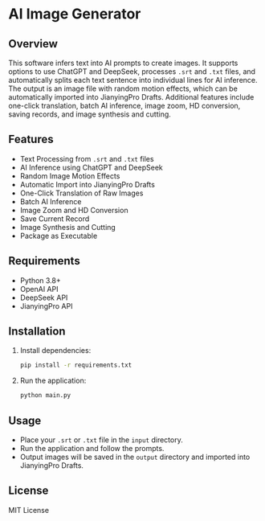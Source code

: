 # AI Image Generator

## Overview
This software infers text into AI prompts to create images. It supports options to use ChatGPT and DeepSeek, processes `.srt` and `.txt` files, and automatically splits each text sentence into individual lines for AI inference. The output is an image file with random motion effects, which can be automatically imported into JianyingPro Drafts. Additional features include one-click translation, batch AI inference, image zoom, HD conversion, saving records, and image synthesis and cutting.

## Features
- Text Processing from `.srt` and `.txt` files
- AI Inference using ChatGPT and DeepSeek
- Random Image Motion Effects
- Automatic Import into JianyingPro Drafts
- One-Click Translation of Raw Images
- Batch AI Inference
- Image Zoom and HD Conversion
- Save Current Record
- Image Synthesis and Cutting
- Package as Executable

## Requirements
- Python 3.8+
- OpenAI API
- DeepSeek API
- JianyingPro API

## Installation
1. Install dependencies:
    ```bash
    pip install -r requirements.txt
    ```
2. Run the application:
    ```bash
    python main.py
    ```

## Usage
- Place your `.srt` or `.txt` file in the `input` directory.
- Run the application and follow the prompts.
- Output images will be saved in the `output` directory and imported into JianyingPro Drafts.

## License
MIT License